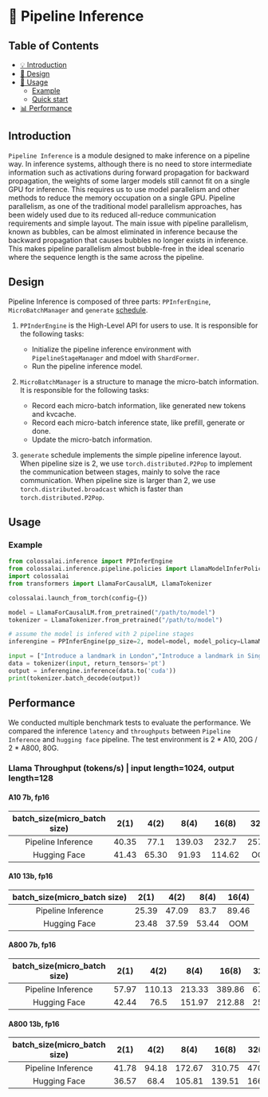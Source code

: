 # 🐳 Pipeline Inference

## Table of Contents
- [💡 Introduction](#introduction)
- [🔗 Design](#design)
- [🔨 Usage](#usage)
    - [Example](#example)
    - [Quick start](#quick-start)
- [📊 Performance](#performance)

## Introduction

`Pipeline Inference` is a module designed to make inference on a pipeline way. In inference systems, although there is no need to store intermediate information such as activations during forward propagation for backward propagation, the weights of some larger models still cannot fit on a single GPU for inference. This requires us to use model parallelism and other methods to reduce the memory occupation on a single GPU. Pipeline parallelism, as one of the traditional model parallelism approaches, has been widely used due to its reduced all-reduce communication requirements and simple layout. The main issue with pipeline parallelism, known as bubbles, can be almost eliminated in inference because the backward propagation that causes bubbles no longer exists in inference. This makes pipeline parallelism almost bubble-free in the ideal scenario where the sequence length is the same across the pipeline.

## Design

Pipeline Inference is composed of three parts: `PPInferEngine`, `MicroBatchManager` and `generate` [schedule](https://github.com/hpcaitech/ColossalAI/blob/feature/pipeline-infer/colossalai/pipeline/schedule/generate.py).

1. `PPInderEngine` is the High-Level API for users to use. It is responsible for the following tasks:
    - Initialize the pipeline inference environment with `PipelineStageManager` and mdoel with `ShardFormer`.
    - Run the pipeline inference model.

2. `MicroBatchManager` is a structure to manage the micro-batch information. It is responsible for the following tasks:
    - Record each micro-batch information, like generated new tokens and kvcache.
    - Record each micro-batch inference state, like prefill, generate or done.
    - Update the micro-batch information.

3. `generate` schedule implements the simple pipeline inference layout. When pipeline size is 2, we use `torch.distributed.P2Pop` to implement the communication between stages, mainly to solve the race communication. When pipeline size is larger than 2, we use `torch.distributed.broadcast` which is faster than `torch.distributed.P2Pop`.

## Usage

### Example
```python
from colossalai.inference import PPInferEngine
from colossalai.inference.pipeline.policies import LlamaModelInferPolicy
import colossalai
from transformers import LlamaForCausalLM, LlamaTokenizer

colossalai.launch_from_torch(config={})

model = LlamaForCausalLM.from_pretrained("/path/to/model")
tokenizer = LlamaTokenizer.from_pretrained("/path/to/model")

# assume the model is infered with 2 pipeline stages
inferengine = PPInferEngine(pp_size=2, model=model, model_policy=LlamaModelInferPolicy(), new_length=32)

input = ["Introduce a landmark in London","Introduce a landmark in Singapore"]
data = tokenizer(input, return_tensors='pt')
output = inferengine.inference(data.to('cuda'))
print(tokenizer.batch_decode(output))
```

## Performance

We conducted multiple benchmark tests to evaluate the performance. We compared the inference `latency` and `throughputs` between `Pipeline Inference` and `hugging face` pipeline. The test environment is 2 * A10, 20G / 2 * A800, 80G.

### Llama Throughput (tokens/s) | input length=1024, output length=128

#### A10 7b, fp16
| batch_size(micro_batch size)| 2(1) | 4(2) | 8(4) | 16(8) | 32(8) | 32(16)|
| :---: | :---: | :---: | :---: | :---: | :---: | :---:|
| Pipeline Inference | 40.35 | 77.1 | 139.03 | 232.7 | 257.81 | OOM |
| Hugging Face |  41.43 | 65.30 | 91.93 | 114.62 | OOM| OOM |

#### A10 13b, fp16
| batch_size(micro_batch size)| 2(1) | 4(2) | 8(4) | 16(4) |
| :---: | :---: | :---: | :---: | :---: |
| Pipeline Inference | 25.39 | 47.09 | 83.7 | 89.46 |
| Hugging Face | 23.48 | 37.59 | 53.44 | OOM |


#### A800 7b, fp16
| batch_size(micro_batch size) | 2(1) | 4(2) | 8(4) | 16(8) | 32(16) |
| :---: | :---: | :---: | :---: | :---: | :---: |
| Pipeline Inference| 57.97 | 110.13 | 213.33 | 389.86 | 670.12  |
| Hugging Face  | 42.44 | 76.5 | 151.97 | 212.88 | 256.13 |


#### A800 13b, fp16
| batch_size(micro_batch size) | 2(1) | 4(2) | 8(4) | 16(8) | 32(16) |
| :---: | :---: | :---: | :---: | :---: | :---: |
| Pipeline Inference | 41.78 | 94.18 | 172.67| 310.75| 470.15 |
| Hugging Face   | 36.57 | 68.4 | 105.81 | 139.51 | 166.34 |
